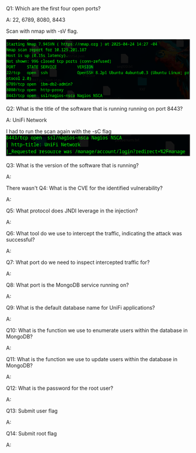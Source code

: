 
Q1: Which are the first four open ports?

A: 22, 6789, 8080, 8443

Scan with nmap with -sV flag.

![](../../Img/Pasted%20image%2020250424150410.png)

Q2: What is the title of the software that is running running on port 8443?

A: UniFi Network

I had to run the scan again with the -sC flag
![](../../Img/Pasted%20image%2020250424151327.png)

Q3: What is the version of the software that is running?

A: 

There wasn't 
Q4: What is the CVE for the identified vulnerability?

A: 

Q5: What protocol does JNDI leverage in the injection?

A: 

Q6: What tool do we use to intercept the traffic, indicating the attack was successful?

A: 

Q7: What port do we need to inspect intercepted traffic for?

A: 

Q8: What port is the MongoDB service running on?

A: 

Q9: What is the default database name for UniFi applications?

A: 

Q10: What is the function we use to enumerate users within the database in MongoDB?

A: 

Q11: What is the function we use to update users within the database in MongoDB?

A: 

Q12: What is the password for the root user?

A: 

Q13: Submit user flag

A: 

Q14: Submit root flag

A: 
